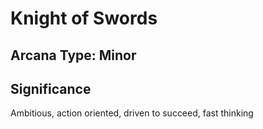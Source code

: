 # Knight of Swords

## Arcana Type: Minor

## Significance 

Ambitious, action oriented, driven to succeed, fast thinking
